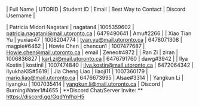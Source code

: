 | Full Name | UTORID | Student ID | Email | Best Way to Contact | Discord Username |    

| Patricia Midori Nagatani | nagatan4 |1005359602 | patricia.nagatani@mail.utoronto.ca | 6479490641 | Amu#2266 | 
| Xiao Tian Yu | yuxiao47 | 1008204774 | tyan.yu@mail.utoronto.ca | 6478071308 | magpie#6462 | 
| Howie Chen | chencun1 | 1007477687 | Howie.chen@mail.utoronto.ca | email | Zeneo#4872 |
| Ran Zi | ziran | 1006836827 | karl.zi@mail.utoronto.ca | 6476791760 | dawg#3942 |
| Ilya Kostin | kostinil | 1007474840 | ilya.kostin@mail.utoronto.ca | 6472064342 | IlyukhaKIS#5619| 
| Jia Cheng Liao | liaoji11 | 1007360179 | mario.liao@mail.utoronto.ca | 6476673995 | Alsae#3314 |
| Yangkun Li | liyangku | 1007035414 | yangkun.li@mail.utoronto.ca | Discord | BurningWater1#4655 |
 **Discord Chat/Server Invite: **   https://discord.gg/GqdYnfhpH5
